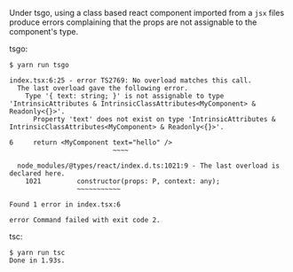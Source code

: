 Under tsgo, using a class based react component imported from a `jsx` files produce errors complaining that the props are not assignable to the component's type.

tsgo:

```
$ yarn run tsgo

index.tsx:6:25 - error TS2769: No overload matches this call.
  The last overload gave the following error.
    Type '{ text: string; }' is not assignable to type 'IntrinsicAttributes & IntrinsicClassAttributes<MyComponent> & Readonly<{}>'.
      Property 'text' does not exist on type 'IntrinsicAttributes & IntrinsicClassAttributes<MyComponent> & Readonly<{}>'.

6     return <MyComponent text="hello" />
                          ~~~~

  node_modules/@types/react/index.d.ts:1021:9 - The last overload is declared here.
    1021         constructor(props: P, context: any);
                 ~~~~~~~~~~~

Found 1 error in index.tsx:6

error Command failed with exit code 2.
```

tsc:

```
$ yarn run tsc
Done in 1.93s.
```
